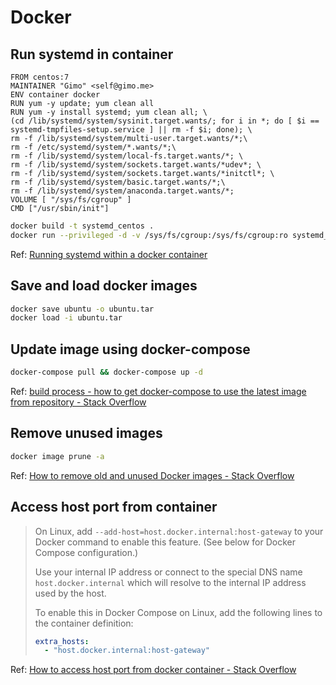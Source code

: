 # Docker

## Run systemd in container

```docker title="Dockerfile"
FROM centos:7
MAINTAINER "Gimo" <self@gimo.me>
ENV container docker
RUN yum -y update; yum clean all
RUN yum -y install systemd; yum clean all; \
(cd /lib/systemd/system/sysinit.target.wants/; for i in *; do [ $i == systemd-tmpfiles-setup.service ] || rm -f $i; done); \
rm -f /lib/systemd/system/multi-user.target.wants/*;\
rm -f /etc/systemd/system/*.wants/*;\
rm -f /lib/systemd/system/local-fs.target.wants/*; \
rm -f /lib/systemd/system/sockets.target.wants/*udev*; \
rm -f /lib/systemd/system/sockets.target.wants/*initctl*; \
rm -f /lib/systemd/system/basic.target.wants/*;\
rm -f /lib/systemd/system/anaconda.target.wants/*;
VOLUME [ "/sys/fs/cgroup" ]
CMD ["/usr/sbin/init"]
```

```bash
docker build -t systemd_centos .
docker run --privileged -d -v /sys/fs/cgroup:/sys/fs/cgroup:ro systemd_centos
```

Ref: [Running systemd within a docker container](https://rhatdan.wordpress.com/2014/04/30/running-systemd-within-a-docker-container/)

## Save and load docker images

```bash
docker save ubuntu -o ubuntu.tar
docker load -i ubuntu.tar
```

## Update image using docker-compose

```bash
docker-compose pull && docker-compose up -d
```

Ref: [build process - how to get docker-compose to use the latest image from repository - Stack Overflow](https://stackoverflow.com/questions/37685581/how-to-get-docker-compose-to-use-the-latest-image-from-repository#comment107864323_39127792)

## Remove unused images

```bash
docker image prune -a
```

Ref: [How to remove old and unused Docker images - Stack Overflow](https://stackoverflow.com/questions/32723111/how-to-remove-old-and-unused-docker-images)

## Access host port from container

> On Linux, add `--add-host=host.docker.internal:host-gateway` to your Docker command to enable this feature. (See below for Docker Compose configuration.)
>
> Use your internal IP address or connect to the special DNS name `host.docker.internal` which will resolve to the internal IP address used by the host.
>
> To enable this in Docker Compose on Linux, add the following lines to the container definition:
>
> ```yaml
> extra_hosts:
>   - "host.docker.internal:host-gateway"
> ```

Ref: [How to access host port from docker container - Stack Overflow](https://stackoverflow.com/questions/31324981/how-to-access-host-port-from-docker-container)
